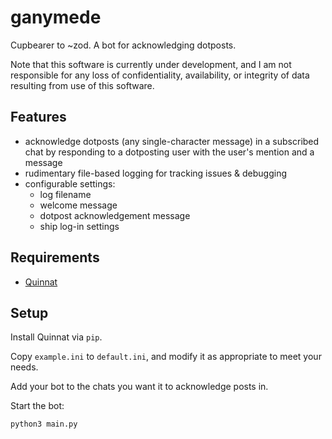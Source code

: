# ganymede

Cupbearer to ~zod. A bot for acknowledging dotposts.

Note that this software is currently under development, and I am not responsible for any loss of confidentiality, availability, or integrity of data resulting from use of this software.

## Features

* acknowledge dotposts (any single-character message) in a subscribed chat by responding to a dotposting user with the user's mention and a message
* rudimentary file-based logging for tracking issues & debugging
* configurable settings:
  * log filename
  * welcome message
  * dotpost acknowledgement message
  * ship log-in settings

## Requirements

* [Quinnat](https://github.com/midsum-salrux/quinnat)

## Setup

Install Quinnat via `pip`.

Copy `example.ini` to `default.ini`, and modify it as appropriate to meet your needs.

Add your bot to the chats you want it to acknowledge posts in.

Start the bot:

`python3 main.py`
